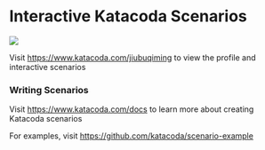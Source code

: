 # Interactive Katacoda Scenarios

[![](http://shields.katacoda.com/katacoda/jiubuqiming/count.svg)](https://www.katacoda.com/jiubuqiming "Get your profile on Katacoda.com")

Visit https://www.katacoda.com/jiubuqiming to view the profile and interactive scenarios

### Writing Scenarios
Visit https://www.katacoda.com/docs to learn more about creating Katacoda scenarios

For examples, visit https://github.com/katacoda/scenario-example
